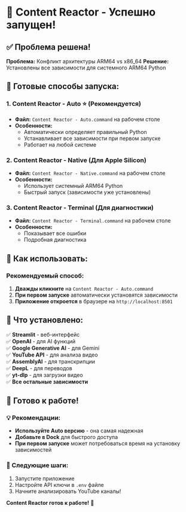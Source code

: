 # 🎉 Content Reactor - Успешно запущен!

## ✅ Проблема решена!

**Проблема:** Конфликт архитектуры ARM64 vs x86_64
**Решение:** Установлены все зависимости для системного ARM64 Python

## 🚀 Готовые способы запуска:

### 1. **Content Reactor - Auto** ⭐ (Рекомендуется)
- **Файл:** `Content Reactor - Auto.command` на рабочем столе
- **Особенности:** 
  - Автоматически определяет правильный Python
  - Устанавливает все зависимости при первом запуске
  - Работает на любой системе

### 2. **Content Reactor - Native** (Для Apple Silicon)
- **Файл:** `Content Reactor - Native.command` на рабочем столе
- **Особенности:** 
  - Использует системный ARM64 Python
  - Быстрый запуск (зависимости уже установлены)

### 3. **Content Reactor - Terminal** (Для диагностики)
- **Файл:** `Content Reactor - Terminal.command` на рабочем столе
- **Особенности:** 
  - Показывает все ошибки
  - Подробная диагностика

## 🎯 Как использовать:

### Рекомендуемый способ:
1. **Дважды кликните** на `Content Reactor - Auto.command`
2. **При первом запуске** автоматически установятся зависимости
3. **Приложение откроется** в браузере на `http://localhost:8501`

## 🔧 Что установлено:

✅ **Streamlit** - веб-интерфейс  
✅ **OpenAI** - для AI функций  
✅ **Google Generative AI** - для Gemini  
✅ **YouTube API** - для анализа видео  
✅ **AssemblyAI** - для транскрипции  
✅ **DeepL** - для переводов  
✅ **yt-dlp** - для загрузки видео  
✅ **Все остальные зависимости**

## 🎉 Готово к работе!

### 💡 Рекомендации:
- **Используйте Auto версию** - она самая надежная
- **Добавьте в Dock** для быстрого доступа
- **При первом запуске** может потребоваться время на установку зависимостей

### 🚀 Следующие шаги:
1. Запустите приложение
2. Настройте API ключи в `.env` файле
3. Начните анализировать YouTube каналы!

**Content Reactor готов к работе!** 🎊


















